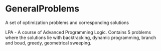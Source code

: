 # GeneralProblems
A set of optimization problems and corresponding solutions

LPA - A course of Advanced Programming Logic. Contains 5 problems where the solutions lie with backtracking, dynamic programming, branch and boud, greedy, geometrical sweeping.
